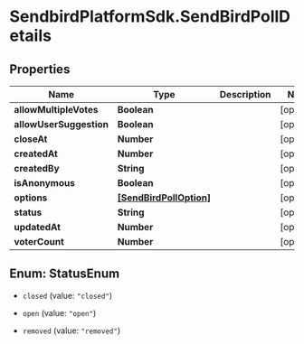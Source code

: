 # SendbirdPlatformSdk.SendBirdPollDetails

## Properties

Name | Type | Description | Notes
------------ | ------------- | ------------- | -------------
**allowMultipleVotes** | **Boolean** |  | [optional] 
**allowUserSuggestion** | **Boolean** |  | [optional] 
**closeAt** | **Number** |  | [optional] 
**createdAt** | **Number** |  | [optional] 
**createdBy** | **String** |  | [optional] 
**isAnonymous** | **Boolean** |  | [optional] 
**options** | [**[SendBirdPollOption]**](SendBirdPollOption.md) |  | [optional] 
**status** | **String** |  | [optional] 
**updatedAt** | **Number** |  | [optional] 
**voterCount** | **Number** |  | [optional] 



## Enum: StatusEnum


* `closed` (value: `"closed"`)

* `open` (value: `"open"`)

* `removed` (value: `"removed"`)




